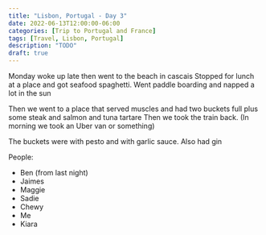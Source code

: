 ```yaml
---
title: "Lisbon, Portugal - Day 3"
date: 2022-06-13T12:00:00-06:00
categories: [Trip to Portugal and France]
tags: [Travel, Lisbon, Portugal]
description: "TODO"
draft: true
---
```


Monday woke up late then went to the beach in cascais
Stopped for lunch at a place and got seafood spaghetti.
Went paddle boarding and napped a lot in the sun

Then we went to a place that served muscles and had two buckets full plus some steak and salmon and tuna tartare
Then we took the train back.
(In morning we took an Uber van or something)

The buckets were with pesto and with garlic sauce.
Also had gin


People:

* Ben (from last night)
* Jaimes
* Maggie
* Sadie
* Chewy
* Me
* Kiara
